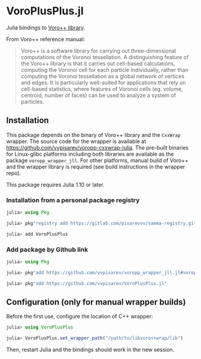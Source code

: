 # VoroPlusPlus.jl
Julia bindings to [Voro++ library](https://math.lbl.gov/voro++/).

From Voro++ reference manual:
> Voro++ is a software library for carrying out three-dimensional computations of the Voronoi tessellation. 
>    A distinguishing feature of the Voro++ library is that it carries out cell-based calculations, 
>    computing the Voronoi cell for each particle individually, rather than computing the Voronoi 
>    tessellation as a global network of vertices and edges. It is particularly well-suited for applications 
>    that rely on cell-based statistics, where features of Voronoi cells (eg. volume, centroid, number 
>    of faces) can be used to analyze a system of particles.

## Installation

This package depends on the binary of Voro++ library and the `CxxWrap` wrapper. The source code for the
    wrapper is available at https://github.com/vvpisarev/voropp-cxxwrap-julia. The pre-built binaries 
    for Linux-glibc platforms including both libraries are available as the package `voropp_wrapper_jll`.
    For other platforms, manual build of Voro++ and the wrapper library is required (see build instructions
    in the wrapper repo).

This package requires Julia 1.10 or later.

### Installation from a personal package registry

```julia
julia> using Pkg

julia> pkg"registry add https://gitlab.com/pisarevvv/samma-registry.git"

julia> add VoroPlusPlus
```

### Add package by Github link

```julia
julia> using Pkg

julia> pkg"add https://github.com/vvpisarev/voropp_wrapper_jll.jl#voropp_wrapper-v0.1.1+0"

julia> pkg"add https://github.com/vvpisarev/VoroPlusPlus.jl"
```

## Configuration (only for manual wrapper builds)

Before the first use, configure the location of C++ wrapper:
```julia
julia> using VoroPlusPlus

julia> VoroPlusPlus.set_wrapper_path("/path/to/libvoro++wrap/lib")
```
Then, restart Julia and the bindings should work in the new session.